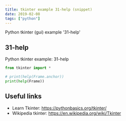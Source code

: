 ```yaml
---
title: tkinter example 31-help (snippet)
date: 2019-02-08
tags: ["python"]
---
```

Python tkinter (gui) example '31-help'


## 31-help

Python tkinter example: 31-help

```python
from tkinter import *

# print(help(Frame.anchor))
print(help(Frame))

```

## Useful links

- Learn Tkinter: https://pythonbasics.org/tkinter/
- Wikipedia tkinter: https://en.wikipedia.org/wiki/Tkinter
